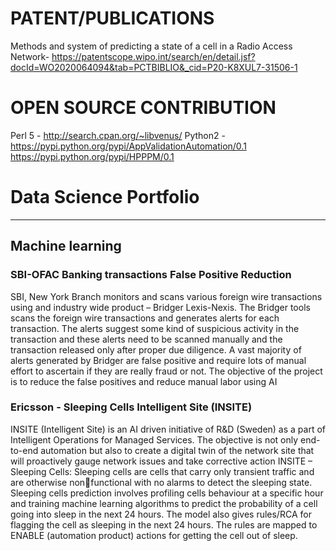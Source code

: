# PATENT/PUBLICATIONS

Methods and system of predicting a state of a cell in a Radio Access Network- https://patentscope.wipo.int/search/en/detail.jsf?docId=WO2020064094&tab=PCTBIBLIO&_cid=P20-K8XUL7-31506-1

# OPEN SOURCE CONTRIBUTION
Perl 5 - http://search.cpan.org/~libvenus/
Python2 - https://pypi.python.org/pypi/AppValidationAutomation/0.1
          https://pypi.python.org/pypi/HPPPM/0.1

# Data Science Portfolio
---
## Machine learning

### SBI-OFAC Banking transactions False Positive Reduction
SBI, New York Branch monitors and scans various foreign wire transactions using and industry wide product – Bridger Lexis-Nexis. The Bridger tools scans the foreign wire transactions and generates alerts for each transaction. The alerts suggest some kind of suspicious activity in the transaction and these alerts need to be scanned manually and the transaction released only after proper due diligence. A vast majority of alerts generated by Bridger are false positive and require lots of manual effort to ascertain if they are really fraud or not.  The objective of the project is to reduce the false positives and reduce manual labor using AI

### Ericsson - Sleeping Cells Intelligent Site (INSITE)
INSITE (Intelligent Site) is an AI driven initiative of R&D (Sweden) as a part of Intelligent Operations for Managed Services. The objective is not only end-to-end automation but also to create a digital twin of the network site that will proactively gauge network issues and take corrective action
INSITE – Sleeping Cells: Sleeping cells are cells that carry only transient traffic and are otherwise nonfunctional with no alarms to detect the sleeping state. Sleeping cells prediction involves profiling cells behaviour at a specific hour and training machine learning algorithms to predict the probability of a cell 
going into sleep in the next 24 hours. The model also gives rules/RCA for flagging the cell as sleeping in 
the next 24 hours. The rules are mapped to ENABLE (automation product) actions for getting the cell out 
of sleep.
